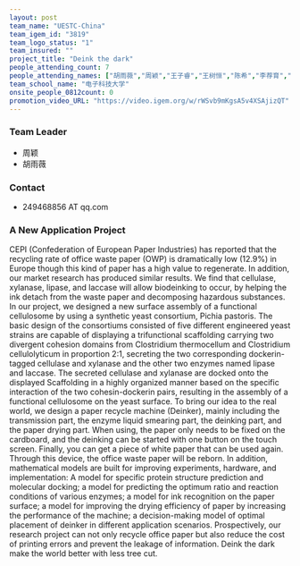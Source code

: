 ```yaml
---
layout: post
team_name: "UESTC-China"
team_igem_id: "3819"
team_logo_status: "1"
team_insured: ""
project_title: "Deink the dark"
people_attending_count: 7
people_attending_names: ["胡雨薇","周颖","王子睿","王树恒","陈希","李荐育","龙维汉"]
team_school_name: "电子科技大学"
onsite_people_0812count: 0
promotion_video_URL: "https://video.igem.org/w/rWSvb9mKgsA5v4XSAjizQT"
---
```



### Team Leader
* 周颖
* 胡雨薇

### Contact
* 249468856 AT qq.com

### A New Application Project

CEPI (Confederation of European Paper Industries) has reported that the recycling rate of office waste paper (OWP) is dramatically low (12.9%) in Europe though this kind of paper has a high value to regenerate. In addition, our market research has produced similar results. We find that cellulase, xylanase, lipase, and laccase will allow biodeinking to occur, by helping the ink detach from the waste paper and decomposing hazardous substances. In our project, we designed a new surface assembly of a functional cellulosome by using a synthetic yeast consortium, Pichia pastoris. The basic design of the consortiums consisted of five different engineered yeast strains are capable of displaying a trifunctional scaffolding carrying two divergent cohesion domains from Clostridium thermocellum and Clostridium cellulolyticum in proportion 2:1, secreting the two corresponding dockerin-tagged cellulase and xylanase and the other two enzymes named lipase and laccase. The secreted cellulase and xylanase are docked onto the displayed Scaffolding in a highly organized manner based on the specific interaction of the two cohesin-dockerin pairs, resulting in the assembly of a functional cellulosome on the yeast surface. To bring our idea to the real world, we design a paper recycle machine (Deinker), mainly including the transmission part, the enzyme liquid smearing part, the deinking part, and the paper drying part. When using, the paper only needs to be fixed on the cardboard, and the deinking can be started with one button on the touch screen. Finally, you can get a piece of white paper that can be used again. Through this device, the office waste paper will be reborn. In addition, mathematical models are built for improving experiments, hardware, and implementation: A model for specific protein structure prediction and molecular docking; a model for predicting the optimum ratio and reaction conditions of various enzymes; a model for ink recognition on the paper surface; a model for improving the drying efficiency of paper by increasing the performance of the machine; a decision-making model of optimal placement of deinker in different application scenarios. Prospectively, our research project can not only recycle office paper but also reduce the cost of printing errors and prevent the leakage of information. Deink the dark make the world better with less tree cut.
